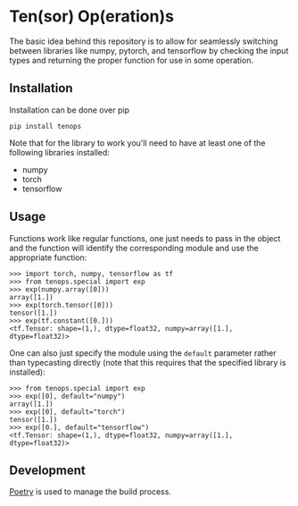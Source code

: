# Ten(sor) Op(eration)s

The basic idea behind this repository is to allow for seamlessly switching between libraries like numpy, pytorch, and tensorflow by checking the input types and returning the proper function for use in some operation.

## Installation
Installation can be done over pip
```
pip install tenops
```

Note that for the library to work you'll need to have at least one of the following libraries installed:
- numpy
- torch
- tensorflow

## Usage

Functions work like regular functions, one just needs to pass in the object and the function will identify the corresponding module and use the appropriate function:

```
>>> import torch, numpy, tensorflow as tf
>>> from tenops.special import exp
>>> exp(numpy.array([0]))
array([1.])
>>> exp(torch.tensor([0]))
tensor([1.])
>>> exp(tf.constant([0.]))
<tf.Tensor: shape=(1,), dtype=float32, numpy=array([1.], dtype=float32)>
```

One can also just specify the module using the `default` parameter rather than typecasting directly (note that this requires that the specified library is installed):

```
>>> from tenops.special import exp
>>> exp([0], default="numpy")
array([1.])
>>> exp([0], default="torch")
tensor([1.])
>>> exp([0.], default="tensorflow")
<tf.Tensor: shape=(1,), dtype=float32, numpy=array([1.], dtype=float32)>
```


## Development

[Poetry](https://python-poetry.org/docs/) is used to manage the build process.
